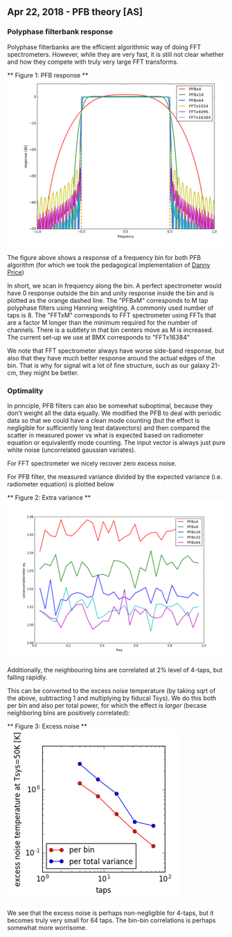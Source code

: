 ## Apr 22, 2018 - PFB theory [AS]

### Polyphase filterbank response

Polyphase filterbanks are the efficient algorithmic way of doing FFT
spectrometers. However, while they are very fast, it is still not
clear whether and how they compete with truly very large FFT
transforms. 

** Figure 1: PFB response **
![2p](FFTPFBresponse.png)


The figure above shows a response of a frequency bin for both PFB
algorithm (for which we took the pedagogical implementation of
[Danny Price](https://github.com/telegraphic/pfb_introduction))

In short, we scan in frequency along the bin. A perfect spectrometer
would have 0 response outside the bin and unity response inside the
bin and is plotted as the orange dashed line. The "PFBxM" corresponds
to M tap polyphase filters using Hanning weighting. A commonly used
number of taps is 8. The "FFTxM" corresponds to FFT spectrometer using
FFTs that are a factor M longer than the minimum required for the
number of channels. There is a subtlety in that bin centers move as M
is increased. The current set-up we use at BMX corresponds to "FFTx16384"

We note that FFT spectrometer always have worse side-band response,
but also that they have much better response around the actual edges
of the bin. That is why for signal wit a lot of fine structure, such
as our galaxy 21-cm, they might be better.

### Optimality


In principle, PFB filters can also be somewhat suboptimal, because
they don't weight all the data equally. We modified the PFB to deal
with periodic data so that we could have a clean mode counting (but
the effect is negligible for sufficiently long test datavectors) and
then compared the scatter in measured power vs what is expected based
on radiometer equation or equivalently mode counting. The input vector
is always just pure white noise (uncorrelated gaussian variates).

For FFT spectrometer we nicely recover zero excess noise. 

For PFB filter, the measured variance divided by the expected variance
(i.e. radiometer equation) is plotted below

** Figure 2: Extra variance **
![2p](extrapower.png)

Additionally, the neighbouring bins are correlated at 2% level of
4-taps, but falling rapidly.

This can be converted to the excess noise temperature (by taking sqrt
of the above, subtracting 1 and multiplying by fiducal Tsys). We do
this both per bin and also per total power, for which the effect is
*larger* (becase neighboring bins are positively correlated):

** Figure 3: Excess noise **
![2p](excessnoise.png)


We see that the excess noise is perhaps non-negligible for 4-taps, but
it becomes truly very small for 64 taps. The bin-bin correlations is
perhaps somewhat more worrisome. 






